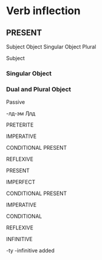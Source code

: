 # Verb inflection






## PRESENT 

Subject
Object Singular
Object Plural

Subject
### Singular Object
### Dual and Plural Object
Passive


-лд-эм Ӆлд


PRETERITE 




IMPERATIVE 



CONDITIONAL PRESENT




REFLEXIVE 

PRESENT 



IMPERFECT 



CONDITIONAL PRESENT 








IMPERATIVE 




CONDITIONAL 



REFLEXIVE 





INFINITIVE 

-ty -infinitive added



